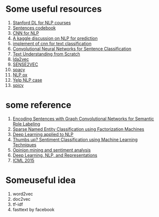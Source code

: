 # Some useful resources

1. [Stanford DL for NLP courses](http://web.stanford.edu/class/cs224n/syllabus.html)
2. [Sentences codebook](http://www.ussc.gov/sites/default/files/pdf/research-and-publications/datafiles/Variable_Codebook_for_Individual_Offenders.pdf)
3. [CNN for NLP](http://www.wildml.com/2015/11/understanding-convolutional-neural-networks-for-nlp/)
4. [A kaggle discussion on NLP for prediction](https://www.kaggle.com/general/17799)
5. [implement of cnn for text classification](http://www.wildml.com/2015/12/implementing-a-cnn-for-text-classification-in-tensorflow/)
6. [Convolutional Neural Networks for Sentence Classification](https://arxiv.org/pdf/1408.5882.pdf)
7. [Text Understanding from Scratch](https://arxiv.org/pdf/1502.01710.pdf)
8. [lda2vec](https://github.com/meereeum/lda2vec-tf)
9. [SENSE2VEC](https://arxiv.org/pdf/1511.06388.pdf)
10. [spacy](https://spacy.io/docs/usage/tutorials)
11. [NLP ox](https://github.com/oxford-cs-deepnlp-2017/lectures)
12. [Yelp NLP case](https://github.com/skipgram/modern-nlp-in-python/tree/master/executable)
13. [spicy](https://spacy.io/docs/usage/training)


# some reference

1. [Encoding Sentences with Graph Convolutional Networks
for Semantic Role Labeling](https://arxiv.org/pdf/1703.04826.pdf)
2. [Sparse Named Entity Classification using Factorization Machines](https://arxiv.org/pdf/1703.04879.pdf)
3. [Deep Learning applied to NLP](https://arxiv.org/pdf/1703.03091.pdf)
4. [Thumbs up? Sentiment Classification using Machine Learning
Techniques](https://arxiv.org/pdf/cs/0205070.pdf)
5. [Opinion mining and sentiment analysis](http://www.cs.cornell.edu/home/llee/omsa/omsa.pdf)
6. [Deep Learning, NLP, and Representations](http://colah.github.io/posts/2014-07-NLP-RNNs-Representations/)
7. [ICML 2015](http://icml.cc/2015/?page_id=97)

# Someuseful idea

1. word2vec
2. doc2vec
3. tf-idf
4. fasttext by facebook